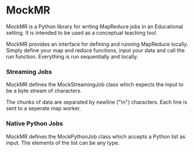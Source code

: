# MockMR

MockMR is a Python library for writing MapReduce jobs in an Educational setting. It is intended to be used as a conceptual teaching tool.

MockMR provides an interface for defining and running MapReduce locally. Simply define your map and reduce functions, input your data and call the run function. Everything is run sequentially and locally.

### Streaming Jobs

MockMR defines the MockStreamingJob class which expects the input to be a byte stream of characters.

The chunks of data are separated by newline ("\n") characters. Each line is sent to a seperate map worker.

### Native Python Jobs

MockMR defines the MockPythonJob class which accepts a Python list as input. The elements of the list can be any type.